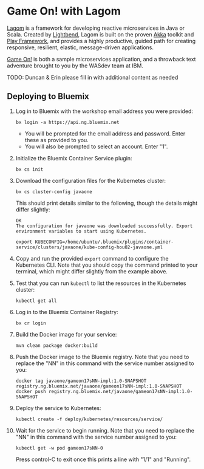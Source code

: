 # Game On! with Lagom

[Lagom](https://www.lagomframework.com/) is a framework for developing reactive microservices in Java or Scala. Created by [Lightbend](https://www.lightbend.com/), Lagom is built on the proven [Akka](http://akka.io/) toolkit and [Play Framework](https://playframework.com/), and provides a highly productive, guided path for creating responsive, resilient, elastic, message-driven applications.

[Game On!](https://gameontext.org/) is both a sample microservices application, and a throwback text adventure brought to you by the WASdev team at IBM.

TODO: Duncan & Erin please fill in with additional content as needed

## Deploying to Bluemix

1.  Log in to Bluemix with the workshop email address you were provided:
    ```
    bx login -a https://api.ng.bluemix.net
    ```

    - You will be prompted for the email address and password. Enter these as provided to you.
    - You will also be prompted to select an account. Enter "1".

2.  Initialize the Bluemix Container Service plugin:
    ```
    bx cs init
    ```

3.  Download the configuration files for the Kubernetes cluster:
    ```
    bx cs cluster-config javaone
    ```

    This should print details similar to the following, though the details might differ slightly:
    ```
    OK
    The configuration for javaone was downloaded successfully. Export environment variables to start using Kubernetes.

    export KUBECONFIG=/home/ubuntu/.bluemix/plugins/container-service/clusters/javaone/kube-config-hou02-javaone.yml
    ```

4.  Copy and run the provided `export` command to configure the Kubernetes CLI. Note that you should copy the command printed to your terminal, which might differ slightly from the example above.

5.  Test that you can run `kubectl` to list the resources in the Kubernetes cluster:
    ```
    kubectl get all
    ```

6.  Log in to the Bluemix Container Registry:
    ```
    bx cr login
    ```

7.  Build the Docker image for your service:
    ```
    mvn clean package docker:build
    ```


8.  Push the Docker image to the Bluemix registry. Note that you need to replace the "NN" in this command with the service number assigned to you:
    ```
    docker tag javaone/gameon17sNN-impl:1.0-SNAPSHOT registry.ng.bluemix.net/javaone/gameon17sNN-impl:1.0-SNAPSHOT
    docker push registry.ng.bluemix.net/javaone/gameon17sNN-impl:1.0-SNAPSHOT
    ```

9.  Deploy the service to Kubernetes:
    ```
    kubectl create -f deploy/kubernetes/resources/service/
    ```

10. Wait for the service to begin running. Note that you need to replace the "NN" in this command with the service number assigned to you:
    ```
    kubectl get -w pod gameon17sNN-0
    ```
    Press control-C to exit once this prints a line with "1/1" and "Running".
